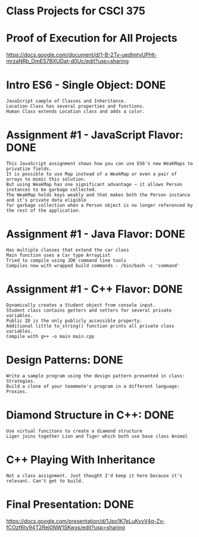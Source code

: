 # Class Projects for CSCI 375

# Proof of Execution for All Projects
  https://docs.google.com/document/d/1-B-2Tv-uedImtyUPHt-mrzaNRb_OmES7BXUDat-d0Uc/edit?usp=sharing

# Intro ES6 - Single Object: DONE
    JavaScript sample of Classes and Inheritance.
    Location Class has several properties and functions.
    Human Class extends Location class and adds a color.

# Assignment #1 - JavaScript Flavor: DONE
    This JavaScript assignment shows how you can use ES6's new WeakMaps to privatize fields.
    It is possible to use Map instead of a WeakMap or even a pair of arrays to mimic this solution.
    But using WeakMap has one significant advantage — it allows Person instances to be garbage collected.
    The WeakMap holds keys weakly and that makes both the Person instance and it’s private data eligible
    for garbage collection when a Person object is no longer referenced by the rest of the application.

# Assignment #1 - Java Flavor: DONE
    Has multiple classes that extend the car class
    Main function uses a Car type ArrayList
    Tried to compile using JDK command line tools
    Compiles now with wrapped build commands - /bin/bash -c 'command'

# Assignment #1 - C++ Flavor: DONE
    Dynamically creates a Student object from console input.
    Student class contains getters and setters for several private variables.
    Public ID is the only publicly accessible property.
    Additional little to_string() function prints all private class variables.
    Compile with g++ -o main main.cpp

# Design Patterns: DONE
    Write a sample program using the design pattern presented in class: Strategies.
    Build a clone of your teammate's program in a different language: Proxies.

# Diamond Structure in C++: DONE
	Use virtual funcitons to create a diamond structure
	Liger joins together Lion and Tiger which both use base class Animal

# C++ Playing With Inheritance
    Not a class assignment. Just thought I'd keep it here because it's relevant. Can't get to build.


# Final Presentation: DONE
https://docs.google.com/presentation/d/1Jpo1K7eLuKvvV4q-Zv-fCOzf6ty94T2Rej0NW1SKwxs/edit?usp=sharing
